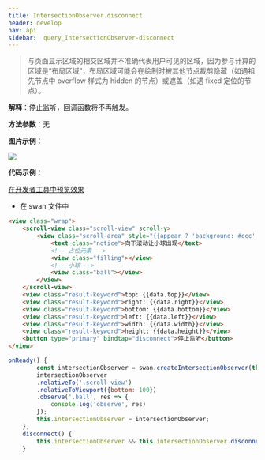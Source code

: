 ```yaml
---
title: IntersectionObserver.disconnect 
header: develop
nav: api
sidebar:  query_IntersectionObserver-disconnect 
---
```

 
 
> 与页面显示区域的相交区域并不准确代表用户可见的区域，因为参与计算的区域是“布局区域”，布局区域可能会在绘制时被其他节点裁剪隐藏（如遇祖先节点中 overflow 样式为 hidden 的节点）或遮盖（如遇 fixed 定位的节点）。

**解释**：停止监听，回调函数将不再触发。

**方法参数**：无

**图片示例**：

<div class="m-doc-custom-examples">
    <div class="m-doc-custom-examples-correct">
        <img src="https://b.bdstatic.com/miniapp/images/disconnect.gif">
    </div>
    <div class="m-doc-custom-examples-correct">
        <img src=" ">
    </div>
    <div class="m-doc-custom-examples-correct">
        <img src=" ">
    </div>     
</div>

**代码示例**：

<a href="swanide://fragment/1de191695cff9d7d9160f50a7d4411321574308035061" title="在开发者工具中预览效果" target="_self">在开发者工具中预览效果</a>

* 在 swan 文件中

```html
<view class="wrap">
    <scroll-view class="scroll-view" scroll-y>
        <view class="scroll-area" style="{{appear ? 'background: #ccc' : ''}}">
            <text class="notice">向下滚动让小球出现</text>
            <!-- 占位元素 -->
            <view class="filling"></view> 
            <!-- 小球 -->
            <view class="ball"></view>
        </view>
    </scroll-view>  
    <view class="result-keyword">top: {{data.top}}</view>
    <view class="result-keyword">right: {{data.right}}</view>
    <view class="result-keyword">bottom: {{data.bottom}}</view>  
    <view class="result-keyword">left: {{data.left}}</view>  
    <view class="result-keyword">width: {{data.width}}</view>    
    <view class="result-keyword">height: {{data.height}}</view>
    <button type="primary" bindtap="disconnect">停止监听</button>
</view>
```

```javascript
onReady() {
        const intersectionObserver = swan.createIntersectionObserver(this);
        intersectionObserver
        .relativeTo('.scroll-view')
        .relativeToViewport({bottom: 100})
        .observe('.ball', res => {
            console.log('observe', res)
        });
        this.intersectionObserver = intersectionObserver;
    },
    disconnect() {
        this.intersectionObserver && this.intersectionObserver.disconnect();
    }
```